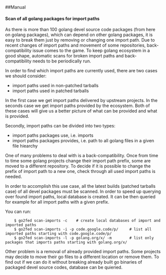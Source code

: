 ##Manual

#### Scan of all golang packages for import paths

As there is more than 100 golang devel source code packages (from here on golang packages),
which can depend on other golang packages, it is easy to break them just by removing
or changing one import path. Due to recent changes of import paths and movement of some
repositories, back-compatibility issue comes to the game.
To keep golang ecosystem in a good shape, automatic scans for broken import paths and
back-compatibility needs to be periodically run.

In order to find which import paths are currently used, there are two cases we should consider:
* import paths used in non-patched tarballs
* import paths used in patched tarballs

In the first case we get import paths delivered by upstream projects.
In the seconds case we get import paths provided by the ecosystem.
Both of these cases will give us a better picture of what can be provided and what is provided.

Secondly, import paths can be divided into two types:
* import paths packages use, i.e. imports
* import paths packages provides, i.e. path to all golang files in a given file hiearchy

One of many problems to deal with is a back-compatibility.
Once from time to time some golang projects change their import path prefix,
some are moved to a different repository. 
To decide if it is possible to change the prefix of import path to a new one,
check through all used import paths is needed.

In order to accomplish this use case, all the latest builds (patched tarballs case) of all devel packages must be scanned.
In order to speed up querying over found import paths, local database is created. It can be then queried for example for all import paths with a given prefix.

You can run:

```vim
    $ go2fed scan-imports -c    # create local databases of import and imported paths
    $ go2fed scan-imports -i -p code.google.code/p/     # list all imported paths starting with code.google.code/p/
    $ go2fed scan-imports -l -p golang.org/x/ -m        # list only packages that imports paths starting with golang.org/x/
```

Other problem is a removal of already provided import paths.
Some projects may decide to move their go files to a different location or remove them.
To find out if we can do it without breaking already built go binaries of packaged devel source codes,
database can be quieried.

